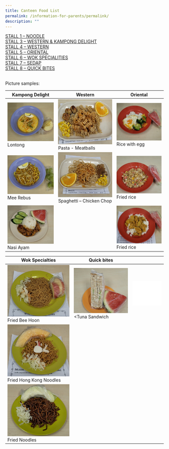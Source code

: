 ```yaml
---
title: Canteen Food List
permalink: /information-for-parents/permalink/
description: ""
---
```

<a href="/files/CanteenFood/STALL 1 – NOODLE.pdf" target="_blank" rel="noopener">STALL 1 – NOODLE</a></br>
<a href="/files/CanteenFood/STALL 3 – WESTERN & KAMPONG DELIGHT.pdf" target="_blank" rel="noopener">STALL 3 – WESTERN & KAMPONG DELIGHT</a> </br>
<a href="/files/CanteenFood/STALL 4 – WESTERN.pdf" target="_blank" rel="noopener">STALL 4 – WESTERN</a> </br>
<a href="/files/CanteenFood/STALL 5 – ORIENTAL.pdf" target="_blank" rel="noopener">STALL 5 – ORIENTAL</a> </br>
<a href="/files/CanteenFood/STALL 6 – WOK SPECIALITIES.pdf" target="_blank" rel="noopener">STALL 6 – WOK SPECIALITIES</a> </br>
<a href="/files/CanteenFood/STALL 7 – SEDAP.pdf" target="_blank" rel="noopener">STALL 7 – SEDAP</a> </br>
<a href="/files/CanteenFood/STALL 8 – QUICK BITES.pdf" target="_blank" rel="noopener">STALL 8 – QUICK BITES</a>
 </br>
</br>

Picture samples:


| Kampong Delight | Western | Oriental |
| -------- | -------- | -------- |
| <img src="/images/CanteenFood/Lontong.jpg" alt="">Lontong|<img src="/images/CanteenFood/PastaMeatballs.jpg" alt="">Pasta - Meatballs   |<img src="/images/CanteenFood/RiceEgg.jpg" alt="">Rice with egg
| <img src="/images/CanteenFood/MeeRebus.jpg" alt="">Mee Rebus      |<img src="/images/CanteenFood/SpaghettiChickenChop.jpg" alt="">Spaghetti – Chicken Chop|<img src="/images/CanteenFood/FriedRice.jpg" alt="">Fried rice
|<img src="/images/CanteenFood/NasiAyam.jpg" alt="">Nasi Ayam||<img src="/images/CanteenFood/CurryRice.jpg" alt="">Fried rice


| Wok Specialties | Quick bites ||
| -------- | -------- | -------- |
| <img src="/images/CanteenFood/FriedBeeHoon.jpg" alt="">Fried Bee Hoon  | <img src="/images/CanteenFood/TunaSandwich.jpg" alt=""><Tuna Sandwich     |<img src="/images/CanteenFood/FoodFiller.jpg" alt="">
|<img src="/images/CanteenFood/FriedHKNoodles.jpg" alt="">Fried Hong Kong Noodles||
|<img src="/images/CanteenFood/FriedNoodles.jpg" alt="">Fried Noodles|